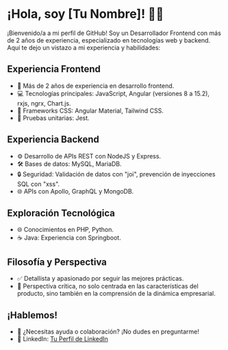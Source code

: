 # ¡Hola, soy [Tu Nombre]! 👨‍💻

¡Bienvenido/a a mi perfil de GitHub! Soy un Desarrollador Frontend con más de 2 años de experiencia, especializado en tecnologías web y backend. Aquí te dejo un vistazo a mi experiencia y habilidades:

## Experiencia Frontend
- 🚀 Más de 2 años de experiencia en desarrollo frontend.
- 💻 Tecnologías principales: JavaScript, Angular (versiones 8 a 15.2), rxjs, ngrx, Chart.js.
- 🎨 Frameworks CSS: Angular Material, Tailwind CSS.
- 🧪 Pruebas unitarias: Jest.

## Experiencia Backend
- ⚙️ Desarrollo de APIs REST con NodeJS y Express.
- 🛠️ Bases de datos: MySQL, MariaDB.
- 🔒 Seguridad: Validación de datos con "joi", prevención de inyecciones SQL con "xss".
- 🌐 APIs con Apollo, GraphQL y MongoDB.

## Exploración Tecnológica
- 🌐 Conocimientos en PHP, Python.
- ☕ Java: Experiencia con Springboot.

## Filosofía y Perspectiva
- ✅ Detallista y apasionado por seguir las mejores prácticas.
- 🤔 Perspectiva crítica, no solo centrada en las características del producto, sino también en la comprensión de la dinámica empresarial.

## ¡Hablemos!
- 💬 ¿Necesitas ayuda o colaboración? ¡No dudes en preguntarme!
- 📧 LinkedIn: [Tu Perfil de LinkedIn](Enlace_a_tu_perfil_LinkedIn)
